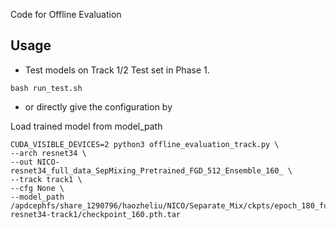 Code for Offline Evaluation

## Usage
* Test models on Track 1/2 Test set in Phase 1.  

```
bash run_test.sh
```
* or directly give the configuration by

Load trained model from model_path
```
CUDA_VISIBLE_DEVICES=2 python3 offline_evaluation_track.py \
--arch resnet34 \
--out NICO-resnet34_full_data_SepMixing_Pretrained_FGD_512_Ensemble_160_ \
--track track1 \
--cfg None \
--model_path /apdcephfs/share_1290796/haozheliu/NICO/Separate_Mix/ckpts/epoch_180_full_data_SepMixing_DeepAug_448_Ensemble/NICO-resnet34-track1/checkpoint_160.pth.tar 
```


